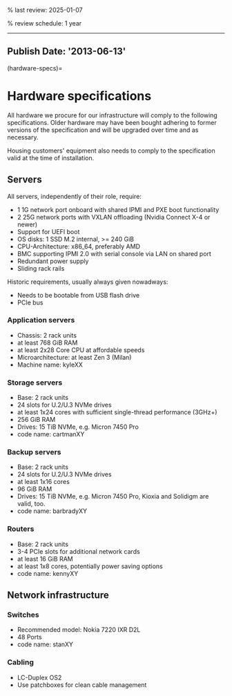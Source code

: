 % last review: 2025-01-07

% review schedule: 1 year

---
Publish Date: '2013-06-13'
---

(hardware-specs)=

# Hardware specifications

All hardware we procure for our infrastructure will comply to the following
specifications. Older hardware may have been bought adhering to former
versions of the specification and will be upgraded over time and as necessary.

Housing customers' equipment also needs to comply to the specification valid
at the time of installation.

## Servers

All servers, independently of their role, require:

- 1 1G network port onboard with shared IPMI and PXE boot functionality
- 2 25G network ports with VXLAN offloading (Nvidia Connect X-4 or newer)
- Support for UEFI boot
- OS disks: 1 SSD M.2 internal, >= 240 GiB
- CPU-Architecture: x86_64, preferably AMD
- BMC supporting IPMI 2.0 with serial console via LAN on shared port
- Redundant power supply
- Sliding rack rails

Historic requirements, usually always given nowadways:

- Needs to be bootable from USB flash drive
- PCIe bus

### Application servers

- Chassis: 2 rack units
- at least 768 GiB RAM
- at least 2x28 Core CPU at affordable speeds
- Microarchitecture: at least Zen 3 (Milan)
- Machine name: kyleXX

### Storage servers

- Base: 2 rack units
- 24 slots for U.2/U.3 NVMe drives
- at least 1x24 cores with sufficient single-thread performance (3GHz+)
- 256 GiB RAM
- Drives: 15 TiB NVMe, e.g. Micron 7450 Pro
- code name: cartmanXY

### Backup servers

- Base: 2 rack units
- 24 slots for U.2/U.3 NVMe drives
- at least 1x16 cores
- 96 GiB RAM
- Drives: 15 TiB NVMe, e.g. Micron 7450 Pro, Kioxia and Solidigm are valid, too.
- code name: barbradyXY

### Routers

- Base: 2 rack units
- 3-4 PCIe slots for additional network cards
- at least 16 GiB RAM
- at least 1x8 cores, potentially power saving options
- code name: kennyXY

## Network infrastructure

### Switches

- Recommended model: Nokia 7220 IXR D2L
- 48 Ports
- code name: stanXY

### Cabling

- LC-Duplex OS2
- Use patchboxes for clean cable management
